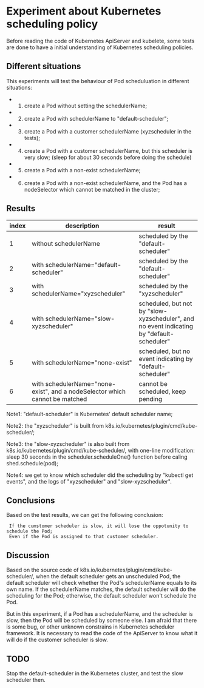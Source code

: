  # Experiment about Kubernetes scheduling policy #
 Before reading the code of Kubernetes ApiServer and kubelete, some tests are done to have a initial understanding
 of Kubernetes scheduling policies.
 
 ## Different situations ##
 
This experiments will test the behaviour of Pod scheduluation in different situations:

* 1. create a Pod without setting the schedulerName;
* 2. create a Pod with schedulerName to "default-scheduler";
* 3. create a Pod with a customer schedulerName (xyzscheduler in the tests);
* 4. create a Pod with a customer schedulerName, but this scheduler is very slow;
    (sleep for about 30 seconds before doing the schedule)
* 5. create a Pod with a non-exist schedulerName;
* 6. create a Pod with a non-exist schedulerName, and the Pod has a nodeSelector which cannot be matched in the cluster;


## Results ##
| index | description | result|
|-|-|-|
| 1 | without schedulerName | scheduled by the "default-scheduler" |
| 2 | with schedulerName="default-scheduler" | scheduled by the "default-scheduler" |
| 3 | with schedulerName="xyzscheduler" | scheduled by the "xyzscheduler" |
| 4 | with schedulerName="slow-xyzscheduler" | scheduled, but not by "slow-xyzscheduler", and no event indicating by "default-scheduler" |
| 5 | with schedulerName="none-exist" | scheduled, but no event indicating by "default-scheduler" |
| 6 | with schedulerName="none-exist", and a nodeSelector which cannot be matched | cannot be scheduled, keep pending |

Note1: "default-scheduler" is Kubernetes' default scheduler name;

Note2: the "xyzscheduler" is built from k8s.io/kubernetes/plugin/cmd/kube-scheduler/;

Note3: the "slow-xyzscheduler" is also built from k8s.io/kubernetes/plugin/cmd/kube-scheduler/, with one-line modification: 
sleep 30 seconds in the scheduler.scheduleOne() function before caling shed.schedule(pod);

Note4: we get to know which scheduler did the scheduling by "kubectl get events", and the logs of "xyzscheduler" and "slow-xyzscheduler".


## Conclusions ##
Based on the test results, we can get the following conclusion:
```console
 If the cumstomer scheduler is slow, it will lose the oppotunity to schedule the Pod; 
 Even if the Pod is assigned to that customer scheduler.
 ```

## Discussion ##
Based on the source code of k8s.io/kubernetes/plugin/cmd/kube-scheduler/, when the default scheduler gets an unscheduled Pod, the default scheduler will check whether the Pod's schedulerName equals to its own name. If the schedulerName matches, the default scheduler will do the scheduling for the Pod; otherwise, the default scheduler won't schedule the Pod.

But in this experiment, if a Pod has a schedulerName, and the scheduler is slow, then the Pod will be scheduled by someone else. I am afraid that there is some bug, or other unknown constrains in Kubernetes scheduler framework. It is necessary to read the code of the ApiServer to know what it will do if the customer scheduler is slow.

## TODO ##
Stop the default-scheduler in the Kubernetes cluster, and test the slow scheduler then.
    
